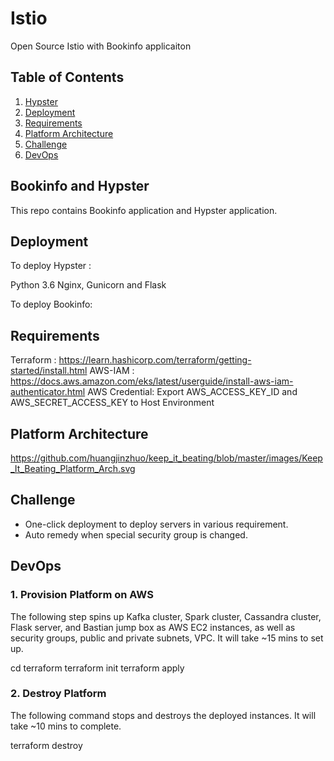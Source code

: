 # Istio
Open Source Istio with Bookinfo applicaiton


## Table of Contents
1. [Hypster ](README.md#Hypster)
1. [Deployment](README.md#Deployment)
1. [Requirements](README.md#Requirements)
1. [Platform Architecture](README.md#Platform_Architecture)
1. [Challenge](README.md#Challenge)
1. [DevOps](README.md#DevOps)


## Bookinfo and Hypster 

This repo contains Bookinfo application and Hypster application.


## Deployment

To deploy Hypster :

Python 3.6
Nginx, Gunicorn and Flask

To deploy Bookinfo:



## Requirements


Terraform : https://learn.hashicorp.com/terraform/getting-started/install.html
AWS-IAM : https://docs.aws.amazon.com/eks/latest/userguide/install-aws-iam-authenticator.html
AWS Credential: Export AWS_ACCESS_KEY_ID and AWS_SECRET_ACCESS_KEY to Host Environment



## Platform Architecture

https://github.com/huangjinzhuo/keep_it_beating/blob/master/images/Keep_It_Beating_Platform_Arch.svg



## Challenge

* One-click deployment to deploy servers in various requirement.
* Auto remedy when special security group is changed.

## DevOps

### 1. Provision Platform on AWS

The following step spins up Kafka cluster, Spark cluster, Cassandra cluster, Flask server, and Bastian jump box as AWS EC2 instances, as well as security groups, public and private subnets, VPC. It will take ~15 mins to set up.

cd terraform
terraform init
terraform apply

### 2. Destroy Platform
The following command stops and destroys the deployed instances. It will take ~10 mins to complete.

terraform destroy
